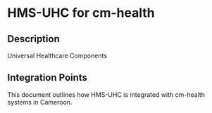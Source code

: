 # HMS-UHC for cm-health

## Description

Universal Healthcare Components

## Integration Points

This document outlines how HMS-UHC is integrated with cm-health systems in Cameroon.
